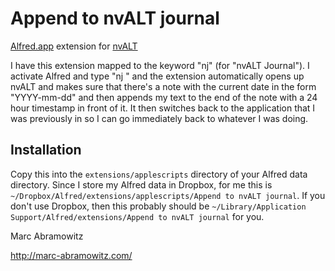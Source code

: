Append to nvALT journal
=======================

[Alfred.app](http://www.alfredapp.com/) extension for
[nvALT](http://brettterpstra.com/project/nvalt/)

I have this extension mapped to the keyword "nj" (for "nvALT Journal").
I activate Alfred and type "nj <text>" and the extension
automatically opens up nvALT and makes sure that there's a note with the
current date in the form "YYYY-mm-dd" and then appends my text to the
end of the note with a 24 hour timestamp in front of it. It then
switches back to the application that I was previously in so I can go
immediately back to whatever I was doing.


Installation
------------

Copy this into the `extensions/applescripts` directory of your Alfred
data directory. Since I store my Alfred data in Dropbox, for me this is
`~/Dropbox/Alfred/extensions/applescripts/Append to nvALT journal`. If
you don't use Dropbox, then this probably should be
`~/Library/Application Support/Alfred/extensions/Append to nvALT
journal` for you.


Marc Abramowitz

http://marc-abramowitz.com/
